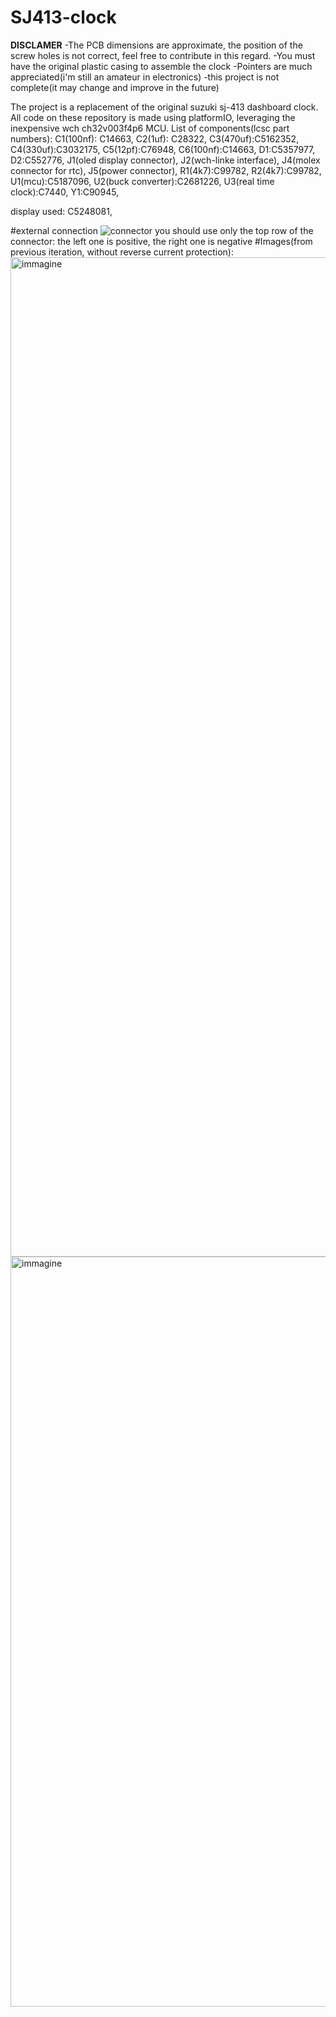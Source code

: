 # SJ413-clock
**DISCLAMER** 
-The PCB dimensions are approximate, the position of the screw holes is not correct, feel free to contribute in this regard.
-You must have the original plastic casing to assemble the clock
-Pointers are much appreciated(i'm still an amateur in electronics)
-this project is not complete(it may change and improve in the future)

The project is a replacement of the original suzuki sj-413 dashboard clock. All code on these repository is made using platformIO, leveraging the inexpensive wch ch32v003f4p6 MCU.
List of components(lcsc part numbers):
C1(100nf): C14663, 
C2(1uf): C28322, 
C3(470uf):C5162352, 
C4(330uf):C3032175, 
C5(12pf):C76948, 
C6(100nf):C14663, 
D1:C5357977, 
D2:C552776, 
J1(oled display connector), 
J2(wch-linke interface), 
J4(molex connector for rtc), 
J5(power connector), 
R1(4k7):C99782, 
R2(4k7):C99782, 
U1(mcu):C5187096, 
U2(buck converter):C2681226, 
U3(real time clock):C7440, 
Y1:C90945, 

display used: C5248081, 

#external connection
![connector](https://github.com/user-attachments/assets/f634ac46-edff-462f-b546-d8d522e51234)
you should use only the top row of the connector: the left one is positive, the right one is negative
#Images(from previous iteration, without reverse current protection):
<img width="1200" height="1599" alt="immagine" src="https://github.com/user-attachments/assets/d58e53ff-826d-4cfd-9c15-e057bd8b9c3c" />
<img width="1599" height="1200" alt="immagine" src="https://github.com/user-attachments/assets/8dba869d-be28-4118-909e-52b747826991" />

